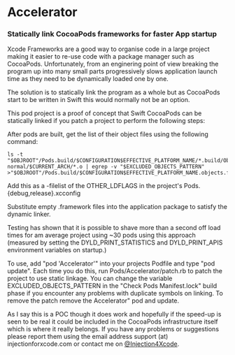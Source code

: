 # Accelerator

### Statically link CocoaPods frameworks for faster App startup

Xcode Frameworks are a good way to organise code in a large project making it easier
to re-use code with a package manager such as CocoaPods. Unfortunately, from an enginering
point of view breaking the program up into many small parts progressively slows
application launch time as they need to be dynamically loaded one by one.

The solution is to statically link the program as a whole but as
CocoaPods start to be written in Swift this would normally not be an option.

This pod project is a proof of concept that Swift CocoaPods can be
statically linked if you patch a project to perform the following steps:

After pods are built, get the list of their object files using the following command:

```shell
ls -t "$OBJROOT"/Pods.build/$CONFIGURATION$EFFECTIVE_PLATFORM_NAME/*.build/Objects-normal/$CURRENT_ARCH/*.o | egrep -v "$EXCLUDED_OBJECTS_PATTERN" >"$OBJROOT"/Pods.build/$CONFIGURATION$EFFECTIVE_PLATFORM_NAME.objects.filelist
```

Add this as a -filelist of the OTHER_LDFLAGS in the project's Pods.{debug,release}.xcconfig

Substitute empty .framework files into the application package to satisfy the dynamic linker.

Testing has shown that it is possible to shave more than a second off load times
for am average project using ~30 pods using this approach (measured by setting
the DYLD_PRINT_STATISTICS and DYLD_PRINT_APIS environment variables on startup.)

To use, add "pod 'Accelerator'" into your projects Podfile and type "pod update".
Each time you do this, run Pods/Accelerator/patch.rb to patch the project to use
static linkage. You can change the variable EXCLUDED_OBJECTS_PATTERN in the
"Check Pods Manifest.lock" build phase if you encounter any problems with duplicate
symbols on linking. To remove the patch remove the Accelerator" pod and update.

As I say this is a POC though it does work and hopefully if the speed-up is
seen to be real it could be included in the CocoaPods infrastructure itself
which is where it really belongs. If you have any problems or suggestions
please report them using the email address support (at) injectionforxcode.com
or contact me on [@Injection4Xcode](https://twitter.com/#!/@Injection4Xcode).
